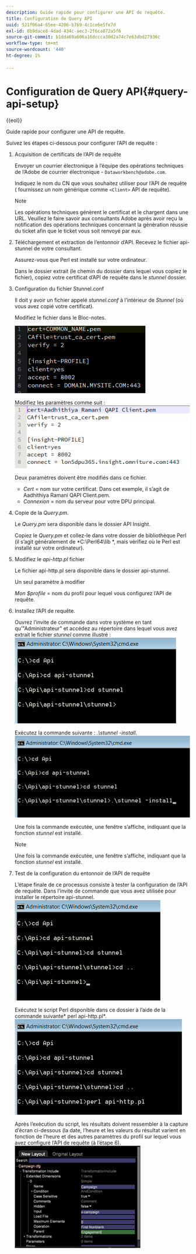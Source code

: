 ```yaml
---
description: Guide rapide pour configurer une API de requête.
title: Configuration de Query API
uuid: 521f06a4-65ee-4206-b769-4c1ce6e5fe7d
exl-id: 8b9dace8-4dad-434c-aec3-2f6ca872a5f6
source-git-commit: b1dda69a606a16dccca30d2a74c7e63dbd27936c
workflow-type: tm+mt
source-wordcount: '440'
ht-degree: 1%

---
```


# Configuration de Query API{#query-api-setup}

{{eol}}

Guide rapide pour configurer une API de requête.

Suivez les étapes ci-dessous pour configurer l’API de requête :

1. Acquisition de certificats de l’API de requête

   Envoyer un courrier électronique à l’équipe des opérations techniques de l’Adobe de courrier électronique - `Dataworkbench@adobe.com`.

   Indiquez le nom du CN que vous souhaitez utiliser pour l’API de requête ( fournissez un nom générique comme `<Client>` API de requête).

   >[!NOTE]
   >
   >Les opérations techniques génèrent le certificat et le chargent dans une URL. Veuillez le faire savoir aux consultants Adobe après avoir reçu la notification des opérations techniques concernant la génération réussie du ticket afin que le ticket vous soit renvoyé par eux.

1. Téléchargement et extraction de l’entonnoir d’API. Recevez le fichier api-stunnel de votre consultant.

   Assurez-vous que Perl est installé sur votre ordinateur.

   Dans le dossier extrait (le chemin du dossier dans lequel vous copiez le fichier), copiez votre certificat d’API de requête dans le *stunnel* dossier.

1. Configuration du fichier Stunnel.conf

   Il doit y avoir un fichier appelé *stunnel.conf* à l’intérieur de *Stunnel* (où vous avez copié votre certificat).

   Modifiez le fichier dans le Bloc-notes.

   ![](assets/dwb_impl_API1.png)

   Modifiez les paramètres comme suit : ![](assets/dwb_impl_API2.png)

   Deux paramètres doivent être modifiés dans ce fichier.

   * *Cert* = nom sur votre certificat. Dans cet exemple, il s’agit de Aadhithiya Ramani QAPI Client.pem.
   * *Connexion* = nom du serveur pour votre DPU principal.

1. Copie de la *Query.pm*.

   Le *Query.pm* sera disponible dans le dossier API Insight.

   Copiez le *Query.pm* et collez-le dans votre dossier de bibliothèque Perl (il s’agit généralement de *C:\Perl64\lib *, mais vérifiez où le Perl est installé sur votre ordinateur).

1. Modifiez le *api-http.pl* fichier

   Le fichier api-http.pl sera disponible dans le dossier api-stunnel.

   Un seul paramètre à modifier

   *Mon $profile* = nom du profil pour lequel vous configurez l’API de requête.

1. Installez l’API de requête.

   Ouvrez l’invite de commande dans votre système en tant qu’&quot;Administrateur&quot; et accédez au répertoire dans lequel vous avez extrait le fichier *stunnel* comme illustré : ![](assets/dwb_impl_API3.png)

   Exécutez la commande suivante : *.\stunnel -install*. ![](assets/dwb_impl_API4.png)

   Une fois la commande exécutée, une fenêtre s’affiche, indiquant que la fonction *stunnel* est installé.

   >[!NOTE]
   >
   >Une fois la commande exécutée, une fenêtre s’affiche, indiquant que la fonction *stunnel* est installé.

1. Test de la configuration du entonnoir de l’API de requête

   L’étape finale de ce processus consiste à tester la configuration de l’API de requête. Dans l’invite de commande que vous avez utilisée pour installer le répertoire api-stunnel. ![](assets/dwb_impl_API5.png)

   Exécutez le script Perl disponible dans ce dossier à l’aide de la commande suivante* perl api-http.pl*. ![](assets/dwb_impl_API6.png)

   Après l’exécution du script, les résultats doivent ressembler à la capture d’écran ci-dessous (la date, l’heure et les valeurs du résultat varient en fonction de l’heure et des autres paramètres du profil sur lequel vous avez configuré l’API de requête (à l’étape 6). ![](assets/dwb_impl_API7.png)
